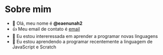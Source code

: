 # Sobre mim
- 👋 Olá, meu nome é **@eaenunah2**
- :+1: Meu email de contato é [email](bruna.banaczeski@escola.pr.gov.br)
- 👀 Eu estou intereressada em aprender a programar novas linguagens
- 🌱 Eu estou aprendendo a programar recentemente a linguagem de JavaScript e Scratch
